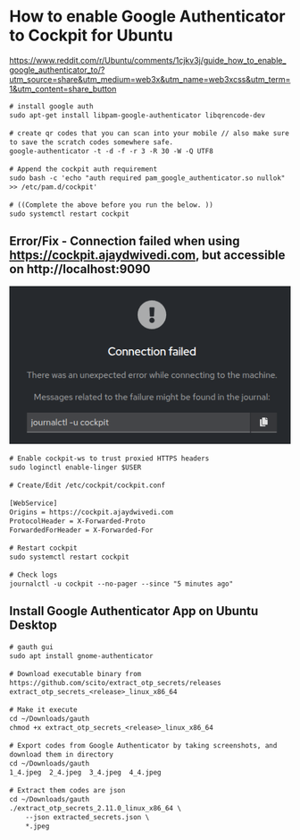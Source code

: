 # How to enable Google Authenticator to Cockpit for Ubuntu
https://www.reddit.com/r/Ubuntu/comments/1cjkv3j/guide_how_to_enable_google_authenticator_to/?utm_source=share&utm_medium=web3x&utm_name=web3xcss&utm_term=1&utm_content=share_button

```
# install google auth
sudo apt-get install libpam-google-authenticator libqrencode-dev

# create qr codes that you can scan into your mobile // also make sure to save the scratch codes somewhere safe.
google-authenticator -t -d -f -r 3 -R 30 -W -Q UTF8

# Append the cockpit auth requirement
sudo bash -c 'echo "auth required pam_google_authenticator.so nullok" >> /etc/pam.d/cockpit'

# ((Complete the above before you run the below. ))
sudo systemctl restart cockpit
```

## Error/Fix - Connection failed when using https://cockpit.ajaydwivedi.com, but accessible on http://localhost:9090
![cockpit-post-auth-error](cockpit-post-auth-error.png)

```
# Enable cockpit-ws to trust proxied HTTPS headers
sudo loginctl enable-linger $USER

# Create/Edit /etc/cockpit/cockpit.conf

[WebService]
Origins = https://cockpit.ajaydwivedi.com
ProtocolHeader = X-Forwarded-Proto
ForwardedForHeader = X-Forwarded-For

# Restart cockpit
sudo systemctl restart cockpit

# Check logs
journalctl -u cockpit --no-pager --since "5 minutes ago"

```

## Install Google Authenticator App on Ubuntu Desktop
```
# gauth gui
sudo apt install gnome-authenticator

# Download executable binary from https://github.com/scito/extract_otp_secrets/releases
extract_otp_secrets_<release>_linux_x86_64

# Make it execute
cd ~/Downloads/gauth
chmod +x extract_otp_secrets_<release>_linux_x86_64

# Export codes from Google Authenticator by taking screenshots, and download them in directory
cd ~/Downloads/gauth
1_4.jpeg  2_4.jpeg  3_4.jpeg  4_4.jpeg

# Extract them codes are json
cd ~/Downloads/gauth
./extract_otp_secrets_2.11.0_linux_x86_64 \
    --json extracted_secrets.json \
    *.jpeg

```
